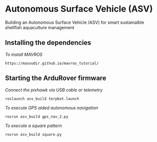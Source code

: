# Autonomous Surface Vehicle (ASV)
Building an Autonomous Surface Vehicle (ASV) for smart sustainalble shellfish aquaculture management

## Installing the dependencies
*To install MAVROS*
```
https://masoudir.github.io/mavros_tutorial/
```

## Starting the ArduRover firmware
*Connect the pixhawk via USB cable or telemetry*
```
roslaunch asv_build terpbot.launch 

```
*To execute GPS aided autonomous navigation*
```
rosrun asv_build gps_nav_2.py 

```
*To execute a square pattern*
```
rosrun asv_build square.py 

```


